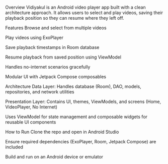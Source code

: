 Overview
Vidiyakul is an Android video player app built with a clean architecture approach. It allows users to select and play videos, saving their playback position so they can resume where they left off.

Features
Browse and select from multiple videos

Play videos using ExoPlayer

Save playback timestamps in Room database

Resume playback from saved position using ViewModel

Handles no-internet scenarios gracefully

Modular UI with Jetpack Compose composables

Architecture
Data Layer: Handles database (Room), DAO, models, repositories, and network utilities

Presentation Layer: Contains UI, themes, ViewModels, and screens (Home, VideoPlayer, No Internet)

Uses ViewModel for state management and composable widgets for reusable UI components

How to Run
Clone the repo and open in Android Studio

Ensure required dependencies (ExoPlayer, Room, Jetpack Compose) are included

Build and run on an Android device or emulator
